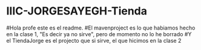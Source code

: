 # IIIC-JORGESAYEGH-Tienda
#Hola profe este es el readme.
#El mavenproject es lo que habiamos hecho en la clase 1, "Es decir ya no sirve", pero de momento no lo he borrado
#Y el TiendaJorge es el projecto que si sirve, el que hicimos en la clase 2
